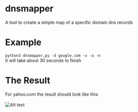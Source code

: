 # dnsmapper
A tool to create a simple map of a specific domain dns records
# Example
`python3 dnsmapper.py -d google.com -v -a -n`<br/>
It will take about 30 seconds to finish<br/>
# The Result
For yahoo.com the result should look like this:<br/><br/>
![Alt text](https://i.imgur.com/G0hT5Oy.png)

